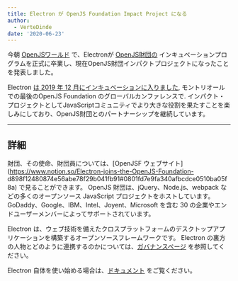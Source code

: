 ```yaml
---
title: Electron が OpenJS Foundation Impact Project になる
author:
  - VerteDinde
date: '2020-06-23'
---
```


今朝 [OpenJSワールド](https://events.linuxfoundation.org/openjs-world/) で、Electronが [OpenJS財団の](https://openjsf.org/) インキュベーションプログラムを正式に卒業し、現在OpenJS財団インパクトプロジェクトになったことを発表しました。

Electron [は 2019 年 12 月にインキュベーションに入りました](https://openjsf.org/blog/2019/12/11/electron-joins-the-openjs-foundation/), モントリオールでの最後のOpenJS Foundation のグローバルカンファレンスで. インパクト・プロジェクトとしてJavaScriptコミュニティでより大きな役割を果たすことを楽しみにしており、OpenJS財団とのパートナーシップを継続しています。

---

## 詳細

財団、その使命、財団員については、[OpenJSF ウェブサイト](https://www.notion.so/Electron-joins-the-OpenJS-Foundation- d898f12480874e56abe78f29b041fb91#0801fd7e9fa340afbcdce0510ba05f8a) で見ることができます。 OpenJS 財団は、jQuery、Node.js、webpack などの多くのオープンソース JavaScript プロジェクトをホストしています。 GoDaddy、Google、IBM、Intel、Joyent、Microsoft を含む 30 の企業やエンドユーザーメンバーによってサポートされています。

Electron は、ウェブ技術を備えたクロスプラットフォームのデスクトップアプリケーションを構築するオープンソースフレームワークです。 Electron の裏方の人物とどのように連携するのかについては、[ガバナンスページ](https://electronjs.org/governance) を参照してください。

Electron 自体を使い始める場合は、[ドキュメント](https://electronjs.org/docs) をご覧ください。
